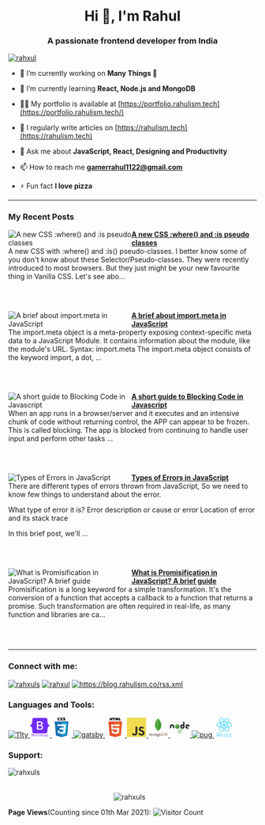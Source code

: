 <h1 align="center">Hi 👋, I'm Rahul</h1>
<h3 align="center">A passionate frontend developer from India</h3>

<p align="left"> <a href="https://twitter.com/rahxul" target="blank"><img src="https://img.shields.io/twitter/follow/rahxul?logo=twitter&style=for-the-badge" alt="rahxul" /></a> </p>

- 🔭 I’m currently working on **Many Things 🥺**

- 🌱 I’m currently learning **React, Node.js and MongoDB**

- 👨‍💻 My portfolio is available at [https://portfolio.rahulism.tech](https://portfolio.rahulism.tech/)

- 📝 I regularly write articles on [https://rahulism.tech](https://rahulism.tech)

- 💬 Ask me about **JavaScript, React, Designing and Productivity**

- 📫 How to reach me **gamerrahul1122@gmail.com**

- ⚡ Fun fact **I love pizza**

<hr>

### My Recent Posts

<!-- HASHNODE_BLOG:START -->
<p align="left">
<a href="https://rahulism.hashnode.dev/a-new-css-where-and-is-pseudo-classes" title="A new CSS :where() and :is pseudo classes"><img src="https://cdn.hashnode.com/res/hashnode/image/upload/v1619746146307/H9NhWNNua.png" alt="A new CSS :where() and :is pseudo classes" width="250px" align="left" /></a>
<a href="https://rahulism.hashnode.dev/a-new-css-where-and-is-pseudo-classes" title="A new CSS :where() and :is pseudo classes"><strong>A new CSS :where() and :is pseudo classes</strong></a>
<br/> A new CSS with :where() and :is() pseudo-classes. I better know some of you don't know about these Selector/Pseudo-classes. They were recently introduced to most browsers. But they just might be your new favourite thing in Vanilla CSS. 
Let's see abo... </p> <br/> <br/>
<p align="left">
<a href="https://rahulism.hashnode.dev/a-brief-about-importmeta-in-javascript" title="A brief about import.meta in JavaScript"><img src="https://cdn.hashnode.com/res/hashnode/image/upload/v1619665080996/DpEo7DZP4.png" alt="A brief about import.meta in JavaScript" width="250px" align="left" /></a>
<a href="https://rahulism.hashnode.dev/a-brief-about-importmeta-in-javascript" title="A brief about import.meta in JavaScript"><strong>A brief about import.meta in JavaScript</strong></a>
<br/> The import.meta object is a meta-property exposing context-specific meta data to a JavaScript Module. It contains information about the module, like the module's URL. 
Syntax: import.meta
The import.meta object consists of the keyword import, a dot, ... </p> <br/> <br/>
<p align="left">
<a href="https://rahulism.hashnode.dev/a-short-guide-to-blocking-code-in-javascript" title="A short guide to Blocking Code in Javascript"><img src="https://cdn.hashnode.com/res/hashnode/image/upload/v1619575900594/HpOgInAb4.png" alt="A short guide to Blocking Code in Javascript" width="250px" align="left" /></a>
<a href="https://rahulism.hashnode.dev/a-short-guide-to-blocking-code-in-javascript" title="A short guide to Blocking Code in Javascript"><strong>A short guide to Blocking Code in Javascript</strong></a>
<br/> When an app runs in a browser/server and it executes and an intensive chunk of code without returning control, the APP can appear to be frozen. 
This is called blocking. The app is blocked from continuing to handle user input and perform other tasks ... </p> <br/> <br/>
<p align="left">
<a href="https://rahulism.hashnode.dev/types-of-errors-in-javascript" title="Types of Errors in JavaScript"><img src="https://cdn.hashnode.com/res/hashnode/image/upload/v1619489823311/Yi-9h4pNg.png" alt="Types of Errors in JavaScript" width="250px" align="left" /></a>
<a href="https://rahulism.hashnode.dev/types-of-errors-in-javascript" title="Types of Errors in JavaScript"><strong>Types of Errors in JavaScript</strong></a>
<br/> There are different types of errors thrown from JavaScript, So we need to know few things to understand about the error. 

What type of error it is?
Error description or cause or error
Location of error and its stack trace

In this brief post, we'll ... </p> <br/> <br/>
<p align="left">
<a href="https://rahulism.hashnode.dev/what-is-promisification-in-javascript-a-brief-guide" title="What is Promisification in JavaScript? A brief guide"><img src="https://cdn.hashnode.com/res/hashnode/image/upload/v1619407392194/jNNlgRb4v.png" alt="What is Promisification in JavaScript? A brief guide" width="250px" align="left" /></a>
<a href="https://rahulism.hashnode.dev/what-is-promisification-in-javascript-a-brief-guide" title="What is Promisification in JavaScript? A brief guide"><strong>What is Promisification in JavaScript? A brief guide</strong></a>
<br/> Promisification is a long keyword for a simple transformation. It's the conversion of a function that accepts a callback to a function that returns a promise. 
Such transformation are often required in real-life, as many function and libraries are ca... </p> <br/> <br/>
<!-- HASHNODE_BLOG:END -->


<hr>

<h3 align="left">Connect with me:</h3>
<p align="left">
<a href="https://dev.to/rahxuls" target="blank"><img align="center" src="https://cdn.jsdelivr.net/npm/simple-icons@3.0.1/icons/dev-dot-to.svg" alt="rahxuls" height="30" width="40" /></a>
<a href="https://twitter.com/rahxul" target="blank"><img align="center" src="https://cdn.jsdelivr.net/npm/simple-icons@3.0.1/icons/twitter.svg" alt="rahxul" height="30" width="40" /></a>
<a href="/https://blog.rahulism.co/rss.xml" target="blank"><img align="center" src="https://cdn.jsdelivr.net/npm/simple-icons@3.0.1/icons/rss.svg" alt="https://blog.rahulism.co/rss.xml" height="30" width="40" /></a>
</p>

<h3 align="left">Languages and Tools:</h3>
<p align="left"> <a href="https://www.11ty.dev/" target="_blank"> <img src="https://gist.githubusercontent.com/vivek32ta/c7f7bf583c1fb1c58d89301ea40f37fd/raw/f4c85cce5790758286b8f155ef9a177710b995df/11ty.svg" alt="11ty" width="40" height="40"/> </a> <a href="https://getbootstrap.com" target="_blank"> <img src="https://raw.githubusercontent.com/devicons/devicon/master/icons/bootstrap/bootstrap-plain-wordmark.svg" alt="bootstrap" width="40" height="40"/> </a> <a href="https://www.w3schools.com/css/" target="_blank"> <img src="https://raw.githubusercontent.com/devicons/devicon/master/icons/css3/css3-original-wordmark.svg" alt="css3" width="40" height="40"/> </a> <a href="https://www.gatsbyjs.com/" target="_blank"> <img src="https://www.vectorlogo.zone/logos/gatsbyjs/gatsbyjs-icon.svg" alt="gatsby" width="40" height="40"/> </a> <a href="https://www.w3.org/html/" target="_blank"> <img src="https://raw.githubusercontent.com/devicons/devicon/master/icons/html5/html5-original-wordmark.svg" alt="html5" width="40" height="40"/> </a> <a href="https://developer.mozilla.org/en-US/docs/Web/JavaScript" target="_blank"> <img src="https://raw.githubusercontent.com/devicons/devicon/master/icons/javascript/javascript-original.svg" alt="javascript" width="40" height="40"/> </a> <a href="https://www.mongodb.com/" target="_blank"> <img src="https://raw.githubusercontent.com/devicons/devicon/master/icons/mongodb/mongodb-original-wordmark.svg" alt="mongodb" width="40" height="40"/> </a> <a href="https://nodejs.org" target="_blank"> <img src="https://raw.githubusercontent.com/devicons/devicon/master/icons/nodejs/nodejs-original-wordmark.svg" alt="nodejs" width="40" height="40"/> </a> <a href="https://pugjs.org" target="_blank"> <img src="https://cdn.worldvectorlogo.com/logos/pug.svg" alt="pug" width="40" height="40"/> </a> <a href="https://reactjs.org/" target="_blank"> <img src="https://raw.githubusercontent.com/devicons/devicon/master/icons/react/react-original-wordmark.svg" alt="react" width="40" height="40"/> </a> </p>

<h3 align="left">Support:</h3>
<p><a href="https://www.buymeacoffee.com/rahxuls"> <img align="left" src="https://cdn.buymeacoffee.com/buttons/v2/default-yellow.png" height="50" width="210" alt="rahxuls" /></a></p><br><br>

<p>&nbsp;<img align="center" src="https://github-readme-stats.vercel.app/api?username=rahxuls&show_icons=true&locale=en" alt="rahxuls" /></p>

**Page Views**(Counting since 01th Mar 2021): ![Visitor Count](https://profile-counter.glitch.me/rahxuls/count.svg)
